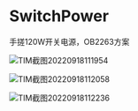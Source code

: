 # SwitchPower
手搓120W开关电源，OB2263方案

![TIM截图20220918111954](https://user-images.githubusercontent.com/23308519/190884302-34c7b5f8-7616-43f4-91e5-fb2a2ca61c75.jpg)

![TIM截图20220918112058](https://user-images.githubusercontent.com/23308519/190884303-802d2077-992a-4fb7-8567-a85bce619f21.jpg)

![TIM截图20220918112236](https://user-images.githubusercontent.com/23308519/190884306-f4aab5cb-5721-4749-a9ff-3fe2e72f7015.jpg)

